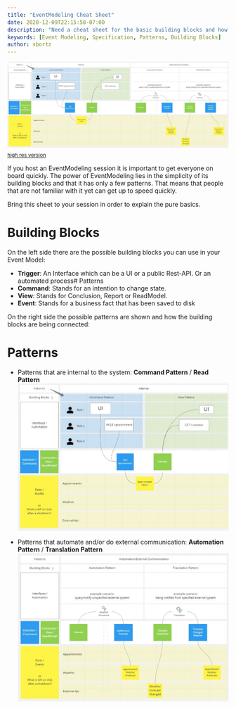 ```yaml
---
title: "EventModeling Cheat Sheet"
date: 2020-12-09T22:15:58-07:00
description: "Need a cheat sheet for the basic building blocks and how they are being orchestrated in patterns in EventModeling? Use these examples in order to get onboard quickly."
keywords: [Event Modeling, Specification, Patterns, Building Blocks]
author: sbortz
---
```


![EventModeling Cheat Sheet](cheatsheet.jpg)
<sub>[high res version](cheatsheet.jpg)</sub>

If you host an EventModeling session it is important to get everyone on board quickly. The power of EventModeling lies in the simplicity of its building blocks and that it has only a few patterns. That means that people that are not familiar with it yet can get up to speed quickly.

Bring this sheet to your session in order to explain the pure basics.

# Building Blocks
On the left side there are the possible building blocks you can use in your Event Model:

* **Trigger**: An Interface which can be a UI or a public Rest-API. Or an automated process# Patterns
* **Command**: Stands for an intention to change state.
* **View**: Stands for Conclusion, Report or ReadModel.
* **Event**: Stands for a business fact that has been saved to disk

On the right side the possible patterns are shown and how the building blocks are being connected:

# Patterns
* Patterns that are internal to the system:  **Command Pattern** / **Read Pattern**
![Command and View Pattern](command-view-pattern.jpg)

* Patterns that automate and/or do external communication: **Automation Pattern** / **Translation Pattern**
![Automation and Translation Pattern](automation-translation-pattern.jpg)